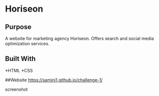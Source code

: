 # Horiseon

## Purpose
A website for marketing agency Horiseon. Offers search and social media optimization services.

## Built With
*HTML
*CSS

##Website
https://samini1.github.io/challenge-1/

screenshot
